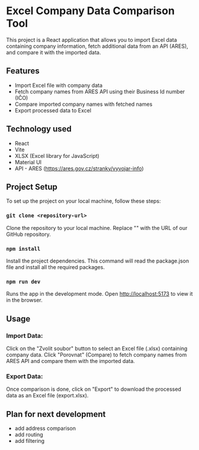# Excel Company Data Comparison Tool

This project is a React application that allows you to import Excel data containing company information, fetch additional data from an API (ARES), and compare it with the imported data.

## Features

- Import Excel file with company data
- Fetch company names from ARES API using their Business Id number (IČO)
- Compare imported company names with fetched names
- Export processed data to Excel

## Technology used

- React
- Vite
- XLSX (Excel library for JavaScript)
- Material UI
- API - ARES (https://ares.gov.cz/stranky/vyvojar-info)

## Project Setup

To set up the project on your local machine, follow these steps:

### `git clone <repository-url>`

Clone the repository to your local machine. Replace "<repository-url>" with the URL of our GitHub repository.

### `npm install`

Install the project dependencies. This command will read the package.json file and install all the required packages.

### `npm run dev`

Runs the app in the development mode.
Open [http://localhost:5173](http://localhost:5173) to view it in the browser.

## Usage

### Import Data:

Click on the "Zvolit soubor" button to select an Excel file (.xlsx) containing company data.
Click "Porovnat" (Compare) to fetch company names from ARES API and compare them with the imported data.

### Export Data:

Once comparison is done, click on "Export" to download the processed data as an Excel file (export.xlsx).


## Plan for next development

- add address comparison
- add routing
- add filtering


